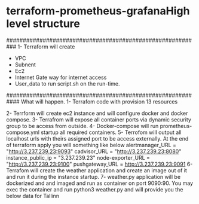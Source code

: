 # terraform-prometheus-grafanaHigh level structure

###########################################################
1-	Terraform will create 
-	VPC
-	Subnent
-	Ec2
-	Internet Gate way for internet access 
-	User_data to run script.sh on the run-time. 

############################################################
What will happen. 
1-	Terrafom code with provision 13 resources

2-	Terrform will create ec2 instance and will configure docker and docker compose.
3-	Terrafrom will expose all container ports via dynamic security group to be access from outside.
4-	Docker-compose will run prometheus-compose.yml startup all required containers.
5-	Terrofom will output all localhost urls with theirs assigned port to be access externally. At the end of terraform apply you will something like below 
alertmanager_URL = "http://3.237.239.23:9093"
cadvisor_URL = "http://3.237.239.23:8080"
instance_public_ip = "3.237.239.23"
node-exporter_URL = "http://3.237.239.23:9100"
pushgateway_URL = http://3.237.239.23:9091
6-	Terrafom will create the weather application and create an image out of it and run it during the instance startup. 
7-	weather.py application will be dockerized and and imaged and run as container on port 9090:90. You may exec the container and run python3 weather.py and will provide you the below data for Tallinn 


